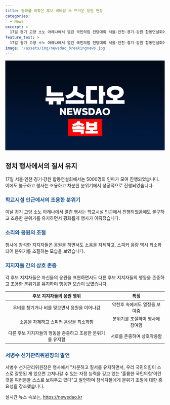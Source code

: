 ```yaml
---
title: 평화를 되찾은 후보 비바람 속 뜨거운 응원 현장
categories:
  - News
excerpt: >
  17일 경기 고양 소노 아레나에서 열린 국민의힘 전당대회 서울·인천·경기·강원 합동연설회에는 5000명의 지지자가 모였다. 장마철 날씨에도 불구하고 참석자들은 열정적으로 후보를 응원했으며, 이전 합동연설회와는 달리 조용하고 질서를 지켜가며 진행되었다. 후보 지지자들은 풍물패와 함께 후보들을 응원하며 활기찬 분위기를 조성했고, 행사에는 주최 측 추산 5000명의 인파가 참석했다. 가운데 서병수 선거관리위원장은 참가자들을 차분하게 질서를 지키며 국민의힘의 능력을 보여주었다.
feature_text: >
  17일 경기 고양 소노 아레나에서 열린 국민의힘 전당대회 서울·인천·경기·강원 합동연설회에는 5000명의 지지자가 모였다. 장마철 날씨에도 불구하고 참석자들은 열정적으로 후보를 응원했으며, 이전 합동연설회와는 달리 조용하고 질서를 지켜가며 진행되었다. 후보 지지자들은 풍물패와 함께 후보들을 응원하며 활기찬 분위기를 조성했고, 행사에는 주최 측 추산 5000명의 인파가 참석했다. 가운데 서병수 선거관리위원장은 참가자들을 차분하게 질서를 지키며 국민의힘의 능력을 보여주었다.
image: '/assets/img/newsdao_breakingnews.jpg'
---
```


<p><img src="/assets/img/newsdao_breakingnews.jpg" alt="ranknews 속보" /></p>

<h2 data-ke-size="size26">정치 행사에서의 질서 유지</h2>

<p data-ke-size="size16">17일 서울·인천·경기·강원 합동연설회에서는 5000명의 인파가 모여 진행되었습니다. 이에도 불구하고 행사는 조용하고 차분한 분위기에서 성공적으로 진행되었습니다.</p>

<h3><b><span style="color: #1a5490;">학교시설 인근에서의 조용한 분위기</span></b></h3>

<p data-ke-size="size16">이날 경기 고양 소노 아레나에서 열린 행사는 학교시설 인근에서 진행되었음에도 불구하고 조용한 분위기를 유지하면서 평화롭게 행사가 이뤄졌습니다.</p>

<h3><b><span style="color: #1a5490;">소리와 응원의 조절</span></b></h3>

<p data-ke-size="size16">행사에 참석한 지지자들은 응원을 하면서도 소음을 자제하고, 스피커 음량 역시 최소화되어 분위기를 조절하는 모습을 보였습니다.</p>

<h3><b><span style="color: #1a5490;">지지자들 간의 상호 존중</span></b></h3>

<p data-ke-size="size16">각 후보 지지자들은 자신들의 응원을 표현하면서도 다른 후보 지지자들의 행동을 존중하고 조용한 분위기를 유지하며 행동한 모습이 보였습니다.</p>

<table>
<thead>
<tr>
<th style="text-align: center;">후보 지지자들의 응원 행위</th>
<th style="text-align: center;">특징</th>
</tr>
</thead>
<tbody>
<tr>
<td style="text-align: center;">우비를 챙기거나 비를 맞으면서 응원을 이어나감</td>
<td style="text-align: center;">악천후 속에서도 열정을 보여줌</td>
</tr>
<tr>
<td style="text-align: center;">소음을 자제하고 스피커 음량을 최소화함</td>
<td style="text-align: center;">분위기를 조절하며 행사에 참여함</td>
</tr>
<tr>
<td style="text-align: center;">다른 후보 지지자들의 행동을 존중하고 조용한 분위기를 유지함</td>
<td style="text-align: center;">서로를 존중하며 상호작용함</td>
</tr>
</tbody>
</table>

<h3><b><span style="color: #1a5490;">서병수 선거관리위원장의 발언</span></b></h3>

<p data-ke-size="size16">서병수 선거관리위원장은 행사에서 "차분하고 질서를 유지하면서, 우리 국민의힘이 스스로 잘못된 게 있으면 고쳐나갈 수 있는 자정 능력을 갖고 있는 '훌륭한 국민의힘'이란 것을 여러분들 스스로 보여주고 있다"고 발언하며 참석자들에게 분위기 조절에 대한 중요성을 강조했습니다.</p>
실시간 뉴스 속보는, <a href="https://newsdao.kr" rel="dofollow">https://newsdao.kr</a>


